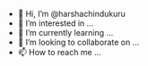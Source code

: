 - 👋 Hi, I’m @harshachindukuru
- 👀 I’m interested in ...
- 🌱 I’m currently learning ...
- 💞️ I’m looking to collaborate on ...
- 📫 How to reach me ...

<!---
harshachindukuru/harshachindukuru is a ✨ special ✨ repository because its `README.md` (this file) appears on your GitHub profile.
You can click the Preview link to take a look at your changes.
--->
